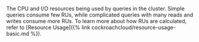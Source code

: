 The CPU and I/O resources being used by queries in the cluster. Simple queries consume few RUs, while complicated queries with many reads and writes consume more RUs. To learn more about how RUs are calculated, refer to [Resource Usage]({% link cockroachcloud/resource-usage-basic.md %}).